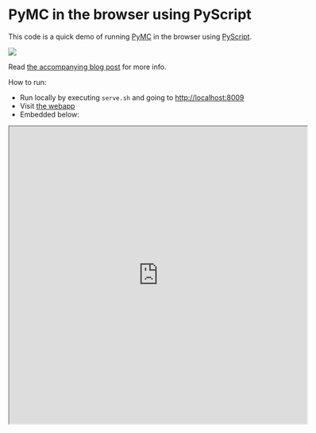 # PyMC in the browser using PyScript

This code is a quick demo of running [PyMC](https://pymc.io) in the browser using [PyScript](https://pyscript.net).

<img src="pymc-browser.gif"/>

Read [the accompanying blog post](https://www.pymc-labs.io/blog-posts/pymc-in-browser/) for more info.

How to run:
* Run locally by executing `serve.sh` and going to [http://localhost:8009](http://localhost:8009)
* Visit <a href="https://twiecki.io/pymc-in-browser.html" target="_blank">[the webapp](https://twiecki.io/pymc-in-browser.html)</a>
* Embedded below:

<iframe src="https://twiecki.io/pymc-in-browser.html" width="600" height="600"></iframe>